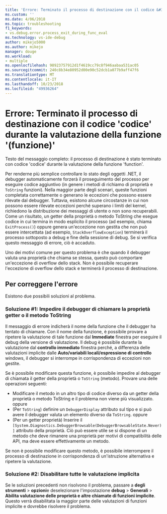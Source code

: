 ```yaml
---
title: 'Errore: Terminato il processo di destinazione con il codice &#39;codice&#39; durante la valutazione della funzione &#39;funzione&#39; | Microsoft Docs'
ms.custom: ''
ms.date: 4/06/2018
ms.topic: troubleshooting
f1_keywords:
- vs.debug.error.process_exit_during_func_eval
ms.technology: vs-ide-debug
author: mikejo5000
ms.author: mikejo
manager: douge
ms.workload:
- multiple
ms.openlocfilehash: 98923757912d1f4619cc79c8f946aabaa531ac05
ms.sourcegitcommit: 240c8b34e80952d00e90c52dcb1a077b9aff47f6
ms.translationtype: MT
ms.contentlocale: it-IT
ms.lasthandoff: 10/23/2018
ms.locfileid: "49936264"
---
```

# <a name="error-the-target-process-exited-with-code-39code39-while-evaluating-the-function-39function39"></a>Errore: Terminato il processo di destinazione con il codice &#39;codice&#39; durante la valutazione della funzione &#39;(funzione)&#39;

Testo del messaggio completo: il processo di destinazione è stato terminato con codice 'codice' durante la valutazione della funzione 'function'.

Per renderne più semplice controllare lo stato degli oggetti .NET, il debugger automaticamente forzerà il proseguimento del processo per eseguire codice aggiuntivo (in genere i metodi di richiamo di proprietà e `ToString` funzioni). Nella maggior parte degli scenari, queste funzioni completata correttamente o generano le eccezioni che possono essere rilevate dal debugger. Tuttavia, esistono alcune circostanze in cui non possono essere rilevate eccezioni perché superano i limiti del kernel, richiedono la distribuzione dei messaggi di utente o non sono recuperabili. Come un risultato, un getter della proprietà o metodo ToString che esegue codice in cui termina in modo esplicito il processo (ad esempio, chiama `ExitProcess()`) oppure genera un'eccezione non gestita che non può essere intercettata (ad esempio, `StackOverflowException`) terminerà il processo sottoposto a debug e fine della sessione di debug. Se si verifica questo messaggio di errore, ciò è accaduto.
 
Uno dei motivi comune per questo problema è che quando il debugger valuta una proprietà che chiama se stessa, questo può comportare un'eccezione di overflow dello stack. Non è possibile recuperare l'eccezione di overflow dello stack e terminerà il processo di destinazione.
 
## <a name="to-correct-this-error"></a>Per correggere l'errore
 
Esistono due possibili soluzioni al problema.
 
### <a name="solution-1-prevent-the-debugger-from-calling-the-getter-property-or-tostring-method"></a>Soluzione #1: Impedire il debugger di chiamare la proprietà getter o il metodo ToString 

Il messaggio di errore indicherà il nome della funzione che il debugger ha tentato di chiamare. Con il nome della funzione, è possibile provare a ripetere la valutazione di tale funzione dal **Immediate** finestra per eseguire il debug della versione di valutazione. Il debug è possibile durante la valutazione dal **controllo immediato** finestra perché, a differenza delle valutazioni implicite dalle **Auto/variabili locali/espressione di controllo** windows, il debugger si interrompe in corrispondenza di eccezioni non gestite.

Se è possibile modificare questa funzione, è possibile impedire al debugger di chiamata il getter della proprietà o `ToString` (metodo). Provare una delle operazioni seguenti:
 
* Modificare il metodo in un altro tipo di codice diverso da un getter della proprietà o metodo ToString e il problema non viene più visualizzato.
    oppure
* (Per `ToString`) definire un `DebuggerDisplay` attributo sul tipo e si può avere il debugger valuta un elemento diverso da `ToString`.
    oppure
* (Per un getter proprietà) Inserire il `[System.Diagnostics.DebuggerBrowsable(DebuggerBrowsableState.Never)]` attributo della proprietà. Ciò può essere utile se si dispone di un metodo che deve rimanere una proprietà per motivi di compatibilità delle API, ma deve essere effettivamente un metodo.

Se non è possibile modificare questo metodo, è possibile interrompere il processo di destinazione in corrispondenza di un'istruzione alternativa e ripetere la valutazione.
 
### <a name="solution-2-disable-all-implicit-evaluation"></a>Soluzione #2: Disabilitare tutte le valutazione implicita
 
Se le soluzioni precedenti non risolvono il problema, passare a **degli strumenti** > **opzioni**e deselezionare l'impostazione **debug**  >   **Generali** > **Abilita valutazione delle proprietà e altre chiamate di funzioni implicite**. Questo verrà disabilitata la maggior parte delle valutazioni di funzioni implicite e dovrebbe risolvere il problema.



  
